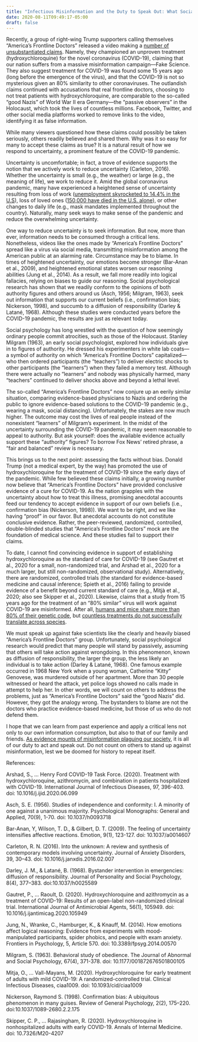 ```yaml
---
title: "Infectious Misinformation and the Duty to Speak Out: What Social Psychology Teaches Us About Misinformation in the Time of COVID-19" 
date: 2020-08-11T09:49:17-05:00
draft: false
---
```

 
Recently, a group of right-wing Trump supporters calling themselves “America’s Frontline Doctors” released a video making a [number of unsubstantiated claims](https://www.nytimes.com/2020/07/28/technology/virus-video-trump.html). Namely, they championed an unproven treatment (hydroxychloroquine) for the novel coronavirus (COVID-19), claiming that our nation suffers from a massive misinformation campaign—Fake Science. They also suggest treatment for COVID-19 was found some 15 years ago (long before the emergence of the virus), and that the COVID-19 is not so mysterious given an 80% similarity to other coronaviruses. The outlandish claims continued with accusations that real frontline doctors, choosing to not treat patients with hydroxychloroquine, are comparable to the so-called “good Nazis” of World War II era Germany—the “passive observers” in the Holocaust, which took the lives of countless millions. Facebook, Twitter, and other social media platforms worked to remove links to the video, identifying it as false information. 

While many viewers questioned how these claims could possibly be taken seriously, others readily believed and shared them. Why was it so easy for many to accept these claims as true? It is a natural result of how we respond to uncertainty, a prominent feature of the COVID-19 pandemic.

Uncertainty is uncomfortable; in fact, a trove of evidence supports the notion that we actively work to reduce uncertainty (Carleton, 2016). Whether the uncertainty is small (e.g., the weather) or large (e.g., the meaning of life), we work to reduce it. Amid the global coronavirus pandemic, many have experienced a heightened sense of uncertainty resulting from loss of work ([unemployment skyrocketed to 14.4% in the U.S](https://www.pewresearch.org/fact-tank/2020/06/11/unemployment-rose-higher-in-three-months-of-covid-19-than-it-did-in-two-years-of-the-great-recession/)), loss of loved ones ([150,000 have died in the U.S. alone](https://www.nytimes.com/2020/07/29/us/coronavirus-deaths-150000.html)), or other changes to daily life (e.g., mask mandates implemented throughout the country). Naturally, many seek ways to make sense of the pandemic and reduce the overwhelming uncertainty.

One way to reduce uncertainty is to seek information. But now, more than ever, information needs to be consumed through a critical lens. Nonetheless, videos like the ones made by “America’s Frontline Doctors” spread like a virus via social media, transmitting misinformation among the American public at an alarming rate.  Circumstance may be to blame. In times of heightened uncertainty, our emotions become stronger (Bar-Anan et al., 2009), and heightened emotional states worsen our reasoning abilities (Jung et al., 2014). As a result, we fall more readily into logical fallacies, relying on biases to guide our reasoning. Social psychological research has shown that we readily conform to the opinions of both authority figures and others around us (Asch, 1956; Milgram, 1963), seek out information that supports our current beliefs (i.e., confirmation bias; Nickerson, 1998), and succumb to a diffusion of responsibility (Darley & Latané, 1968). Although these studies were conducted years before the COVID-19 pandemic, the results are just as relevant today.

Social psychology has long wrestled with the question of how seemingly ordinary people commit atrocities, such as those of the Holocaust. Stanley Milgram (1963), an early social psychologist, explored how individuals give in to figures of authority. He dressed his experimenters in white lab coats—a symbol of authority on which “America’s Frontline Doctors” capitalized—who then ordered participants (the “teachers”) to deliver electric shocks to other participants (the “learners”) when they failed a memory test. Although there were actually no “learners” and nobody was physically harmed, many “teachers” continued to deliver shocks above and beyond a lethal level.

The so-called “America’s Frontline Doctors” now conjure up an eerily similar situation, comparing evidence-based physicians to Nazis and ordering the public to ignore evidence-based solutions to the COVID-19 pandemic (e.g., wearing a mask, social distancing). Unfortunately, the stakes are now much higher. The outcome may cost the lives of real people instead of the nonexistent “learners” of Milgram’s experiment. In the midst of the uncertainty surrounding the COVID-19 pandemic, it may seem reasonable to appeal to authority. But ask yourself: does the available evidence actually support these “authority” figures? To borrow Fox News’ retired phrase, a “fair and balanced” review is necessary.

This brings us to the next point: assessing the facts without bias. Donald Trump (not a medical expert, by the way) has promoted the use of hydroxychloroquine for the treatment of COVID-19 since the early days of the pandemic. While few believed these claims initially, a growing number now believe that “America’s Frontline Doctors” have provided conclusive evidence of a cure for COVID-19. As the nation grapples with the uncertainty about how to treat this illness, promising anecdotal accounts feed our tendency to accept evidence in support of our own beliefs (i.e., confirmation bias (Nickerson, 1998)). We want to be right, and we like having “proof” in our favor. But anecdotal accounts do not constitute conclusive evidence. Rather, the peer-reviewed, randomized, controlled, double-blinded studies that “America’s Frontline Doctors” mock are the foundation of medical science. And these studies fail to support their claims. 

To date, I cannot find convincing evidence in support of establishing hydroxychloroquine as the standard of care for COVID-19 (see Gautret et al., 2020 for a small, non-randomized trial, and Arshad et al., 2020 for a much larger, but still non-randomized, observational study). Alternatively, there are randomized, controlled trials (the standard for evidence-based medicine and causal inference; Spieth et al., 2016) failing to provide evidence of a benefit beyond current standard of care (e.g., Mitjà et al., 2020; also see Skipper et al., 2020). Likewise, claims that a study from 15 years ago for the treatment of an “80% similar” virus will work against COVID-19 are misinformed. After all, [humans and mice share more than 80% of their genetic code](https://www.genome.gov/10001345/importance-of-mouse-genome), but [countless treatments do not successfully translate across species](https://www.npr.org/sections/health-shots/2017/04/10/522775456/drugs-that-work-in-mice-often-fail-when-tried-in-people).

We must speak up against fake scientists like the clearly and heavily biased “America’s Frontline Doctors” group. Unfortunately, social psychological research would predict that many people will stand by passively, assuming that others will take action against wrongdoing. In this phenomenon, known as diffusion of responsibility, the larger the group, the less likely an individual is to take action (Darley & Latané, 1968). One famous example occurred in 1968 New York when a young woman, Catherine “Kitty” Genovese, was murdered outside of her apartment. More than 30 people witnessed or heard the attack, yet police logs showed no calls made in attempt to help her. In other words, we will count on others to address the problems, just as “America’s Frontline Doctors” said the “good Nazis” did. However, they got the analogy wrong. The bystanders to blame are not the doctors who practice evidence-based medicine, but those of us who do not defend them.

I hope that we can learn from past experience and apply a critical lens not only to our own information consumption, but also to that of our family and friends. [As evidence mounts of misinformation plaguing our society](https://www.nytimes.com/2020/07/28/us/politics/russia-disinformation-coronavirus.html), it is all of our duty to act and speak out. Do not count on others to stand up against misinformation, lest we be doomed for history to repeat itself.
 
References:
 
Arshad, S., … Henry Ford COVID-19 Task Force. (2020). Treatment with hydroxychloroquine, azithromycin, and combination in patients hospitalized with COVID-19. International Journal of Infectious Diseases, 97, 396-403. doi: 10.1016/j.ijid.2020.06.099
 
Asch, S. E. (1956). Studies of independence and conformity: I. A minority of one against a unanimous majority. Psychological Monographs: General and Applied, 70(9), 1-70. doi: 10.1037/h0093718
 
Bar-Anan, Y, Wilson, T. D., & Gilbert, D. T. (2009). The feeling of uncertainty intensifies affective reactions. Emotion, 9(1), 123-127. doi: 10.1037/a0014607
 
Carleton, R. N. (2016). Into the unknown: A review and synthesis of contemporary models involving uncertainty. Journal of Anxiety Disorders, 39, 30–43. doi: 10.1016/j.janxdis.2016.02.007
 
Darley, J. M., & Latané, B. (1968). Bystander intervention in emergencies: diffusion of responsibility. Journal of Personality and Social Psychology, 8(4), 377–383. doi:10.1037/h0025589
 
Gautret, P., … Raoult, D. (2020). Hydroxychloroquine and azithromycin as a treatment of COVID-19: Results of an open-label non-randomized clinical trial. International Journal of Antimicrobial Agents, 56(1), 105949. doi: 10.1016/j.ijantimicag.2020.105949
 
Jung, N., Wranke, C., Hamburger, K., & Knauff, M. (2014). How emotions affect logical reasoning: Evidence from experiments with mood-manipulated participants, spider phobics, and people with exam anxiety. Frontiers in Psychology, 5, Article 570. doi: 10.3389/fpsyg.2014.00570
 
Milgram, S. (1963). Behavioral study of obedience. The Journal of Abnormal and Social Psychology, 67(4), 371-378. doi: 10.1177/001872676501800105
 
Mitja, O., … Vall-Mayans, M. (2020). Hydroxychloroquine for early treatment of adults with mild COVID-19: A randomized-controlled trial. Clinical Infectious Diseases, ciaa1009. doi: 10.1093/cid/ciaa1009
 
Nickerson, Raymond S. (1998). Confirmation bias: A ubiquitous phenomenon in many guises. Review of General Psychology, 2(2), 175–220. doi:10.1037/1089-2680.2.2.175
 
Skipper, C. P., … Rajasingham, R. (2020). Hydroxychloroquine in nonhospitalized adults with early COVID-19. Annals of Internal Medicine. doi: 10.7326/M20-4207


